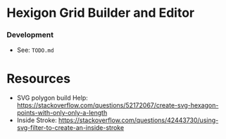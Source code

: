 # Hexigon Grid Builder and Editor

### Development
- See: `TODO.md`

# Resources
- SVG polygon build Help: https://stackoverflow.com/questions/52172067/create-svg-hexagon-points-with-only-only-a-length
- Inside Stroke: https://stackoverflow.com/questions/42443730/using-svg-filter-to-create-an-inside-stroke
